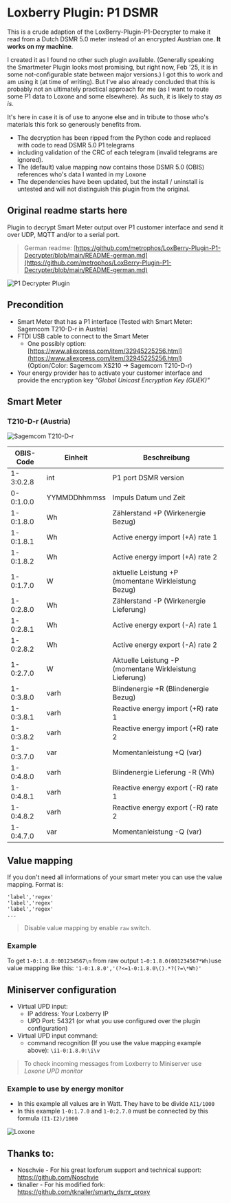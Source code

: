# Loxberry Plugin: P1 DSMR

This is a crude adaption of the LoxBerry-Plugin-P1-Decrypter to make it read from a Dutch DSMR 5.0 meter instead of an encrypted Austrian one. **It works on my machine**.

I created it as I found no other such plugin available. (Generally speaking the Smartmeter Plugin looks most promising, but right now, Feb '25, it is in some not-configurable state between major versions.) I got this to work and am using it (at time of writing). But I've also already concluded that this is probably not an ultimately practical approach for me (as I want to route some P1 data to Loxone and some elsewhere). As such, it is likely to stay *as is*.

It's here in case it is of use to anyone else and in tribute to those who's materials this fork so generously benefits from.

- The decryption has been ripped from the Python code and replaced with code to read DSMR 5.0 P1 telegrams
- including validation of the CRC of each telegram (invalid telegrams are ignored).
- The (default) value mapping now contains those DSMR 5.0 (OBIS) references who's data I wanted in my Loxone
- The dependencies have been updated, but the install / uninstall is untested and will not distinguish this plugin from the original.

## Original readme starts here

Plugin to decrypt Smart Meter output over P1 customer interface and send it over UDP, MQTT and/or to a serial port.

> German readme: [https://github.com/metrophos/LoxBerry-Plugin-P1-Decrypter/blob/main/README-german.md](https://github.com/metrophos/LoxBerry-Plugin-P1-Decrypter/blob/main/README-german.md)

<img src="https://raw.githubusercontent.com/metrophos/LoxBerry-Plugin-P1-Decrypter/assets/p1decrypter-plugin.png" alt="P1 Decrypter Plugin"/>

## Precondition

- Smart Meter that has a P1 interface (Tested with Smart Meter: Sagemcom T210-D-r in Austria)
- FTDI USB cable to connect to the Smart Meter
  - One possibly option: [https://www.aliexpress.com/item/32945225256.html](https://www.aliexpress.com/item/32945225256.html) (Option/Color: Sagemcom XS210 -> Sagemcom T210-D-r)
- Your energy provider has to activate your customer interface and provide the encryption key _"Global Unicast Encryption Key (GUEK)"_

## Smart Meter

### T210-D-r (Austria)

<img src="https://raw.githubusercontent.com/metrophos/LoxBerry-Plugin-P1-Decrypter/assets/Sagemcom-T210-D-r.png" alt="Sagemcom T210-D-r"/>

| OBIS-Code | Einheit      | Beschreibung                                            |
|-----------|--------------|---------------------------------------------------------|
| 1-3:0.2.8 | int          | P1 port DSMR version                                    |
| 0-0:1.0.0 | YYMMDDhhmmss | Impuls Datum und Zeit                                   |
| 1-0:1.8.0 | Wh           | Zählerstand +P (Wirkenergie Bezug)                      |
| 1-0:1.8.1 | Wh           | Active energy import (+A) rate 1                        |
| 1-0:1.8.2 | Wh           | Active energy import (+A) rate 2                        |
| 1-0:1.7.0 | W            | aktuelle Leistung +P (momentane Wirkleistung Bezug)     |
| 1-0:2.8.0 | Wh           | Zählerstand -P (Wirkenergie Lieferung)                  |
| 1-0:2.8.1 | Wh           | Active energy export (-A) rate 1                        |
| 1-0:2.8.2 | Wh           | Active energy export (-A) rate 2                        |
| 1-0:2.7.0 | W            | Aktuelle Leistung -P (momentane Wirkleistung Lieferung) |
| 1-0:3.8.0 | varh         | Blindenergie +R (Blindenergie Bezug)                    |
| 1-0:3.8.1 | varh         | Reactive energy import (+R) rate 1                      |
| 1-0:3.8.2 | varh         | Reactive energy import (+R) rate 2                      |
| 1-0:3.7.0 | var          | Momentanleistung +Q (var)                               |
| 1-0:4.8.0 | varh         | Blindenergie Lieferung -R (Wh)                          |
| 1-0:4.8.1 | varh         | Reactive energy export (-R) rate 1                      |
| 1-0:4.8.2 | varh         | Reactive energy export (-R) rate 2                      |
| 1-0:4.7.0 | var          | Momentanleistung -Q (var)                               |

## Value mapping

If you don't need all informations of your smart meter you can use the value mapping.
Format is: 
```
'label','regex'
'label','regex'
'label','regex'
...
```

> Disable value mapping by enable `raw` switch.

### Example

To get `1-0:1.8.0:001234567\n` from raw output `1-0:1.8.0(001234567*Wh)`use value mapping like this: `'1-0:1.8.0','(?<=1-0:1.8.0\().*?(?=\*Wh)'`

## Miniserver configuration

- Virtual UPD input:
  - IP address: Your Loxberry IP
  - UPD Port: 54321 (or what you use configured over the plugin configuration)
- Virtual UPD input command:
  - command recognition (If you use the value mapping example above): `\i1-0:1.8.0:\i\v`
> To check incoming messages from Loxberry to Miniserver use _Loxone UPD monitor_

### Example to use by energy monitor

- In this example all values are in Watt. They have to be divide `AI1/1000`
- In this example `1-0:1.7.0` and `1-0:2.7.0` must be connected by this formula `(I1-I2)/1000`

<img src="https://raw.githubusercontent.com/metrophos/LoxBerry-Plugin-P1-Decrypter/assets/loxone1.png" alt="Loxone"/>

## Thanks to:

- Noschvie - For his great loxforum support and technical support: https://github.com/Noschvie
- tknaller - For his modified fork: https://github.com/tknaller/smarty_dsmr_proxy
